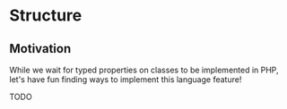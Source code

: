 # Structure

## Motivation

While we wait for typed properties on classes to be implemented in PHP, let's have fun finding ways to implement this language feature!

TODO
